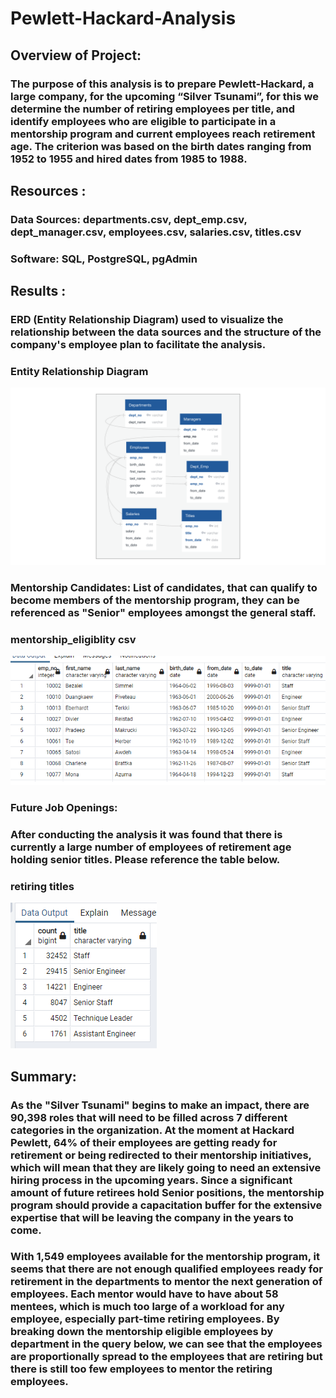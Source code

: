# Pewlett-Hackard-Analysis
 ## Overview of Project:
   ### The purpose of this analysis is to prepare Pewlett-Hackard, a large company, for the upcoming “Silver Tsunami”, for this we determine the number of retiring employees per title, and identify employees who are eligible to participate in a mentorship program and current employees reach retirement age.  The criterion was based on the birth dates ranging from 1952 to 1955 and hired dates from 1985 to 1988.
 ##  Resources :
  ### Data Sources: departments.csv, dept_emp.csv, dept_manager.csv, employees.csv, salaries.csv, titles.csv
  ### Software: SQL, PostgreSQL, pgAdmin 
 ##  Results :
  ### ERD (Entity Relationship Diagram) used to visualize the relationship between the data sources and the structure of the company's employee plan to facilitate the analysis. 
  ### Entity Relationship Diagram 
![Entity Relationhip Diagram](https://github.com/Rubina-Shrivastava/Pewlett-Hackard-Analysis/blob/main/EmployeeDB(ERD).png)
 ### Mentorship Candidates: List of candidates, that can qualify to become members of the mentorship program, they can be referenced as "Senior" employees amongst the general staff.
 ### mentorship_eligiblity csv
![Mentorship Eligibility](https://github.com/Rubina-Shrivastava/Pewlett-Hackard-Analysis/blob/main/mentorship_eligibilty.png)
 ### Future Job Openings:
### After conducting the analysis it was found that there is currently a large number of employees of retirement age holding senior titles. Please reference the table below.
 ### retiring titles
![Retiring Titles](https://github.com/Rubina-Shrivastava/Pewlett-Hackard-Analysis/blob/main/retiring_titles.png)
 ## Summary:
 ### As the "Silver Tsunami" begins to make an impact, there are 90,398 roles that will need to be filled across 7 different categories in the organization.  At the moment at Hackard Pewlett, 64% of their employees are getting ready for retirement or being redirected to their mentorship initiatives, which will mean that they are likely going to need an extensive hiring process in the upcoming years. Since a significant amount of future retirees hold Senior positions, the mentorship program should provide a capacitation buffer for the extensive expertise that will be leaving the company in the years to come.
 ### With 1,549 employees available for the mentorship program, it seems that there are not enough qualified employees ready for retirement in the departments to mentor the next generation of employees. Each mentor would have to have about 58 mentees, which is much too large of a workload for any employee, especially part-time retiring employees. By breaking down the mentorship eligible employees by department in the query below, we can see that the employees are proportionally spread to the employees that are retiring but there is still too few employees to mentor the retiring employees.
